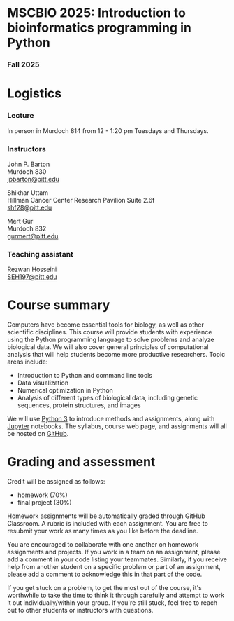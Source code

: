 # MSCBIO 2025: Introduction to bioinformatics programming in Python
### Fall 2025


# Logistics

### Lecture
In person in Murdoch 814 from 12 - 1:20 pm Tuesdays and Thursdays.  

### Instructors
John P. Barton  
Murdoch 830  
jpbarton@pitt.edu  

Shikhar Uttam  
Hillman Cancer Center Research Pavilion Suite 2.6f  
shf28@pitt.edu  

Mert Gur  
Murdoch 832  
gurmert@pitt.edu  

### Teaching assistant
Rezwan Hosseini  
SEH197@pitt.edu  


# Course summary
Computers have become essential tools for biology, as well as other scientific disciplines. This course will provide students with experience using the Python programming language to solve problems and analyze biological data. We will also cover general principles of computational analysis that will help students become more productive researchers. Topic areas include:  
- Introduction to Python and command line tools  
- Data visualization  
- Numerical optimization in Python  
- Analysis of different types of biological data, including genetic sequences, protein structures, and images 

We will use [Python 3](https://www.python.org/download/releases/3.0/) to introduce methods and assignments, along with [Jupyter](https://jupyter.org/) notebooks. The syllabus, course web page, and assignments will all be hosted on [GitHub](https://github.com/).  


# Grading and assessment
Credit will be assigned as follows:  
- homework (70%)  
- final project (30%)  

Homework assignments will be automatically graded through GitHub Classroom. A rubric is included with each assignment. You are free to resubmit your work as many times as you like before the deadline.  

You are encouraged to collaborate with one another on homework assignments and projects. If you work in a team on an assignment, please add a comment in your code listing your teammates. Similarly, if you receive help from another student on a specific problem or part of an assignment, please add a comment to acknowledge this in that part of the code.  

If you get stuck on a problem, to get the most out of the course, it's worthwhile to take the time to think it through carefully and attempt to work it out individually/within your group. If you're still stuck, feel free to reach out to other students or instructors with questions.  